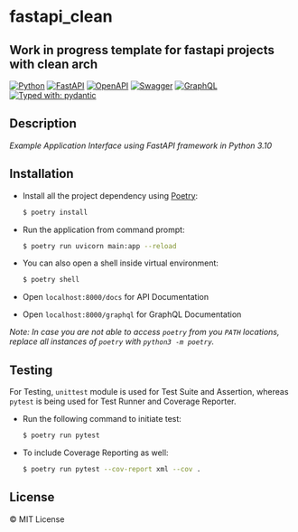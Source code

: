 # fastapi_clean
## Work in progress template for fastapi projects with clean arch

[![Python](https://img.shields.io/badge/python-3670A0?style=for-the-badge&logo=python&logoColor=ffdd54)](https://docs.python.org/3/)
[![FastAPI](https://img.shields.io/badge/FastAPI-005571?style=for-the-badge&logo=fastapi)](https://fastapi.tiangolo.com/)
[![OpenAPI](https://img.shields.io/badge/openapi-6BA539?style=for-the-badge&logo=openapi-initiative&logoColor=fff)](https://www.openapis.org/)
[![Swagger](https://img.shields.io/badge/-Swagger-%23Clojure?style=for-the-badge&logo=swagger&logoColor=white)](https://swagger.io/)
[![GraphQL](https://img.shields.io/badge/-GraphQL-E10098?style=for-the-badge&logo=graphql&logoColor=white)](https://graphql.org/)
[![Typed with: pydantic](https://img.shields.io/badge/typed%20with-pydantic-BA600F.svg?style=for-the-badge)](https://docs.pydantic.dev/)
## Description

_Example Application Interface using FastAPI framework in Python 3.10_

## Installation

- Install all the project dependency using [Poetry](https://python-poetry.org/):

  ```sh
  $ poetry install
  ```

- Run the application from command prompt:

  ```sh
  $ poetry run uvicorn main:app --reload
  ```

- You can also open a shell inside virtual environment:

  ```sh
  $ poetry shell
  ```

- Open `localhost:8000/docs` for API Documentation

- Open `localhost:8000/graphql` for GraphQL Documentation

_*Note:* In case you are not able to access `poetry` from you `PATH` locations, replace all instances of `poetry` with `python3 -m poetry`._

## Testing

For Testing, `unittest` module is used for Test Suite and Assertion, whereas `pytest` is being used for Test Runner and Coverage Reporter.

- Run the following command to initiate test:
  ```sh
  $ poetry run pytest
  ```
- To include Coverage Reporting as well:
  ```sh
  $ poetry run pytest --cov-report xml --cov .
  ```

## License

&copy; MIT License
